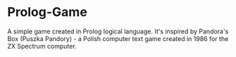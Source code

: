 # Prolog-Game
A simple game created in Prolog logical language.
It's inspired by Pandora's Box (Puszka Pandory) - a Polish computer text game created in 1986 for the ZX Spectrum computer.
